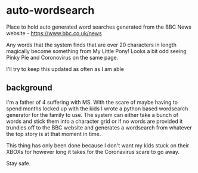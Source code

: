 # auto-wordsearch

Place to hold auto generated word searches generated from the BBC News website - https://www.bbc.co.uk/news

Any words that the system finds that are over 20 characters in length magically become something from My Little Pony! Looks a bit odd seeing Pinky Pie and Coronovirus on the same page.

I'll try to keep this updated as often as I am able

## background

I'm a father of 4 suffering with MS. With the scare of maybe having to spend months locked up with the kids I wrote a python based wordsearch generator for the family to use. The system can either take a bunch of words and stick them into a character grid or if no words are provided it trundles off to the BBC website and generates a wordsearch from whatever the top story is at that moment in time.

This thing has only been done because I don't want my kids stuck on their XBOXs for however long it takes for the Coronavirus scare to go away. 

Stay safe.
